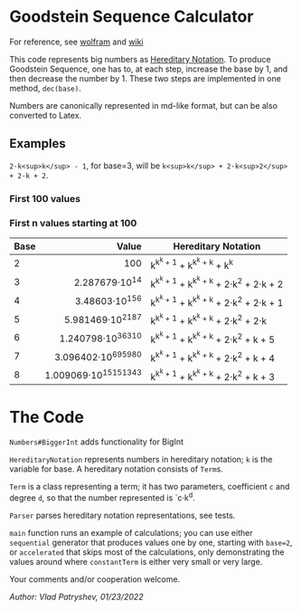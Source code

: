 # Goodstein Sequence Calculator

For reference, see [wolfram](https://mathworld.wolfram.com/GoodsteinSequence.html) and [wiki](https://en.wikipedia.org/wiki/Goodstein%27s_theorem)

This code represents big numbers as [Hereditary Notation](https://mathworld.wolfram.com/HereditaryRepresentation.html).
To produce Goodstein Sequence, one has to, at each step, increase the base by 1, and then decrease the number by 1. These two steps are implemented in one method, `dec(base)`.

Numbers are canonically represented in md-like format, but can be also converted to Latex.

## Examples
`2·k<sup>k</sup> - 1`, for base=3, will be `k<sup>k</sup> + 2·k<sup>2</sup> + 2·k + 2`.

### First 100 values

### First n values starting at 100

Base |	          Value           |           Hereditary Notation
 ---- |	-------------------------: | ----------------------------------
2 |                      100  | k<sup>k<sup>k</sup> + 1</sup> + k<sup>k<sup>k</sup> + k</sup> + k<sup>k</sup>
3 |         2.287679·10<sup>14</sup>  | k<sup>k<sup>k</sup> + 1</sup> + k<sup>k<sup>k</sup> + k</sup> + 2·k<sup>2</sup> + 2·k + 2
4 |         3.48603·10<sup>156</sup>  | k<sup>k<sup>k</sup> + 1</sup> + k<sup>k<sup>k</sup> + k</sup> + 2·k<sup>2</sup> + 2·k + 1
5 |       5.981469·10<sup>2187</sup>  | k<sup>k<sup>k</sup> + 1</sup> + k<sup>k<sup>k</sup> + k</sup> + 2·k<sup>2</sup> + 2·k
6 |      1.240798·10<sup>36310</sup>  | k<sup>k<sup>k</sup> + 1</sup> + k<sup>k<sup>k</sup> + k</sup> + 2·k<sup>2</sup> + k + 5
7 |     3.096402·10<sup>695980</sup>  | k<sup>k<sup>k</sup> + 1</sup> + k<sup>k<sup>k</sup> + k</sup> + 2·k<sup>2</sup> + k + 4
8 |   1.009069·10<sup>15151343</sup>  | k<sup>k<sup>k</sup> + 1</sup> + k<sup>k<sup>k</sup> + k</sup> + 2·k<sup>2</sup> + k + 3

# The Code

`Numbers#BiggerInt` adds functionality for BigInt

`HereditaryNotation` represents numbers in hereditary notation; `k` is the variable for base. A hereditary notation consists of `Term`s.

`Term` is a class representing a term; it has two parameters, coefficient `c` and degree `d`, so that the number represented is `c·k<sup>d</sup>.

`Parser` parses hereditary notation representations, see tests.

`main` function runs an example of calculations; you can use either `sequential` generator that produces values one by one, starting with `base=2`, or `accelerated` that skips most of the calculations, only demonstrating the values around where `constantTerm` is either very small or very large.

Your comments and/or cooperation welcome.

_Author: Vlad Patryshev, 01/23/2022_




